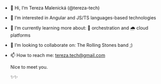 - 👋 Hi, I’m Tereza Malenická (@tereza-tech)

- 👀 I’m interested in Angular and JS/TS languages-based technologies
- 🌱 I’m currently learning more about: 🎺 orchestration and 🌧 cloud platforms

- 💞️ I’m looking to collaborate on: The Rolling Stones band ;)
- 📫 How to reach me: tereza.tech@gmail.com

     Nice to meet you.
     
     
     
     
     ✨✨
